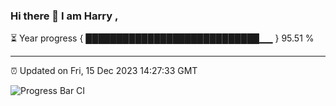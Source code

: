 ### Hi there 👋 I am Harry , 

⏳ Year progress { ████████████████████████████▁▁ } 95.51 %

---

⏰ Updated on Fri, 15 Dec 2023 14:27:33 GMT

![Progress Bar CI](https://github.com/duykhang68/duykhang68/workflows/Progress%20Bar%20CI/badge.svg)
